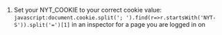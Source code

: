1. Set your NYT_COOKIE to your correct cookie value:
`javascript:document.cookie.split('; ').find(r=>r.startsWith('NYT-S')).split('=')[1]` in an inspector for a page you are logged in on
